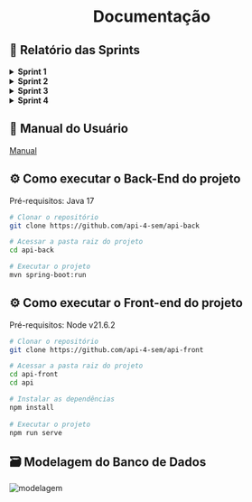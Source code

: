 <h1 align="center"> Documentação </h1>

## :page_facing_up: Relatório das Sprints

<details>  
<summary><b> Sprint 1 </b></summary>
<br>
 
## :dart: Objetivo da Sprint

Desenvolver as funcionalidades essenciais para o acompanhamento do progresso dos parceiros, incluindo a criação de um menu de navegação, a visualização de informações sobre parceiros em um grid, o roteamento para um dashboard de acompanhamento de progresso e a implementação de um modal para visualização detalhada do progresso por trilha, além de conseguir visualizar as habilidades que não foram adquiridas ainda pelo parceiro.

## :pencil: User Stories (Detalhadas)

### :rocket: Desenvolvimento da Tela de Acompanhamento de Informações sobre Progresso de Parceiros

![acompanhamento-de-parceiros](https://github.com/api-4-sem/api/assets/111617208/33c5dbad-f06b-4710-a8ee-50ffe2469b05)

### :white_check_mark: Critérios de Aceitação:
### - Implementação do Menu de Navegação:
- Deve ser desenvolvido um menu de navegação intuitivo no sistema, com o objetivo de facilitar a transição fluida entre diferentes telas e funcionalidades disponíveis, promovendo uma experiência de usuário mais eficiente e amigável.
### - Visualização de Informações dos Parceiros em um Grid:
- A tela de acompanhamento das informações sobre os parceiros deve apresentar um grid organizado de maneira clara e concisa, exibindo detalhes relevantes sobre cada parceiro, tais como nome e progresso. Essa visualização estruturada permitirá uma análise rápida e abrangente dos dados.
### - Roteamento para o Dashboard de Acompanhamento de Progresso:
- Será estabelecido um sistema de roteamento que possibilitará aos usuários acessarem de forma direta e intuitiva um dashboard detalhado para acompanhar o progresso dos parceiros. Neste dashboard, serão apresentadas informações detalhadas sobre o progresso individual de cada parceiro, incluindo suas habilidades adquiridas.
### - Implementação de Modal para Acompanhamento de Progresso:
- Será desenvolvido um modal dedicado ao acompanhamento do progresso dos parceiros, fornecendo uma interface interativa para visualizar informações cruciais, como o nome da trilha e o progresso atual em cada uma delas. Esse modal oferecerá uma experiência de acompanhamento mais detalhada e personalizada.
### - Adição de Filtros para Busca Específica de Parceiros:
- A tela de acompanhamento das informações sobre os parceiros será aprimorada com a inclusão de filtros que permitirão aos usuários realizar buscas específicas por determinados parceiros. Esses filtros proporcionarão uma maneira eficaz de localizar e analisar dados relevantes, tornando a navegação mais ágil e eficiente.

### :rocket: Desenvolvimento do Dashboard para Visualização do Progresso dos Colaboradores

![visualizacao-de-dados](https://github.com/api-4-sem/api/assets/111617208/577c642b-c645-41bb-a261-49be71e39dff)

### :white_check_mark: Critérios de Aceitação:
### - Criação do Dashboard:
- Deve ser concebido um dashboard intuitivo que possibilite a visualização clara e compreensível do progresso dos colaboradores em suas trilhas.
### - Implementação de Filtro para Visualização de Múltiplos Parceiros:
- O dashboard deverá conter um filtro que permita a visualização simultânea da situação de mais de um parceiro, facilitando a comparação e análise dos dados.
### - Facilidade de Localização do Dashboard:
- Deverá ser assegurada uma localização fácil e evidente do dashboard dentro do sistema, garantindo que os usuários possam acessá-lo rapidamente quando necessário.

### :rocket: Implementação de Filtros e Ordenação de Dados no Sistema

### :white_check_mark: Critérios de Aceitação:
### - Desenvolvimento de Funcionalidades de Filtros e Ordenação:
- Será adicionada ao sistema a funcionalidade de filtros, permitindo a ordenação dos dados de acordo com diferentes critérios, o que facilitará a análise e visualização das informações.
### - Visualização Clara e Organizada dos Dados Ordenados:
- Junto com os filtros, será implementada uma interface que garanta a visualização clara e organizada dos dados ordenados, assegurando uma análise eficiente das informações.

### :rocket: Implementação de Mecanismo de Email para Feedback e Acompanhamento de Trilhas

### :white_check_mark: Critérios de Aceitação:
### - Desenvolvimento do Mecanismo de Email para Coleta de Feedback:
- Será implementado um mecanismo de envio de email para coletar feedback dos parceiros sobre as trilhas e seu progresso.
### - Acompanhamento de Trilhas e Verificação de Necessidades:
- Será desenvolvido um sistema para acompanhar as trilhas e verificar as necessidades dos parceiros com base no progresso alcançado.
### - Validação das Trilhas Concluídas:
- Serão realizadas validações para verificar a validade das trilhas já concluídas e determinar se há necessidade de renovação, com a disponibilização de um painel com visualização de informações relevantes sobre esse processo.

### :rocket: Desenvolvimento da Visualização de Lacunas de Habilidades

![lacunas-de-habilidades](https://github.com/api-4-sem/api/assets/111617208/ad4c25ca-dcb2-4db2-9209-7096aa40808d)

### :white_check_mark: Critérios de Aceitação:
### - Criação da Visualização de Lacunas de Habilidades:
- Será desenvolvida uma visualização que permita medir as habilidades não adquiridas pelos usuários, destacando as lacunas existentes.
### - Implementação de Tabela para Concentração de Informações:
- Para concentrar as informações sobre as lacunas de habilidades, será criada uma tabela com legendas para acompanhar o progresso dos usuários.
### - Exibição de Informações Relevantes:
- As informações exibidas devem incluir o progresso do usuário e a trilha correspondente, permitindo identificar as faltas de habilidades com base nessas informações.

## :chart_with_upwards_trend: Burndown
![burndown-sprint1](https://github.com/api-4-sem/api/assets/111617208/0d40ceed-05de-46b9-b493-aebfcb4cc622)

</details>

<details>  
<summary><b> Sprint 2 </b></summary>
<br>

## :dart: Objetivo da Sprint

Desenvolver funcionalidades essenciais visando aprimorar o sistema, abrangendo desde o cadastro de novos parceiros até a extração de relatórios, implementação de formulários de avaliação de parceiros e a gestão completa das configurações de notificações.

## :pencil: User Stories (Detalhadas)

### :rocket: Desenvolvimento da Funcionalidade de Cadastro de Novos Parceiros

![cadastro](https://github.com/api-4-sem/api/assets/111617208/c0b0a160-3596-4155-b8ba-b80c3cf6c31d)

### :white_check_mark: Critérios de Aceitação:
### - Criação de Seção no Menu de Navegação:
- Deve ser criada uma nova seção no menu de navegação do sistema dedicada ao cadastro de novos parceiros, proporcionando aos usuários um acesso direto e fácil à tela de cadastro.
### - Visualização de Dados em Formato de Grid:
- Os parceiros cadastrados devem ser apresentados em um formato de grid que permita uma visualização organizada e rápida, possibilitando aos usuários identificar e analisar os dados de maneira eficiente.
### - Opção de Inativar Parceiros Concluídos:
- Será implementada uma funcionalidade que permita aos usuários inativarem parceiros que tenham concluído sua trilha, garantindo que a lista de parceiros permaneça atualizada e organizada.
### - Funcionalidade Extra: Visualização de Parceiros Matriculados em Trilhas Ativas:
- Além disso, será desenvolvida uma funcionalidade adicional para visualizar em quais trilhas os parceiros estão matriculados, destacando suas trilhas ativas e fornecendo uma visão abrangente do seu progresso.

### :rocket: Implementação da Funcionalidade de Extração de Relatórios

### :white_check_mark: Critérios de Aceitação:
### - Adição de Tela para Extração de Relatórios:
- Será incluída uma nova tela onde os usuários poderão extrair relatórios abrangentes sobre trilhas, parceiros-colaboradores, expertise e outras informações relevantes.
### - Filtragem de Informações para Evitar Dados Incorretos:
- As informações serão filtradas adequadamente para garantir que os relatórios gerados sejam precisos e consistentes, evitando dados inconsistentes ou incorretos.
### - Integração de Dados Respeitando Regras de Negócio:
- A integração dos dados no relatório será feita de acordo com as regras de negócio do sistema, garantindo a consistência e a integridade dos dados importados.

### :rocket: Desenvolvimento do Formulário de Avaliação de Parceiros

![avaliacao](https://github.com/api-4-sem/api/assets/111617208/1093eeb4-bd80-4688-ac0a-7a11f4f6b6bd)

### :white_check_mark: Critérios de Aceitação:
### - Adição de Seção no Menu de Roteamento:
- Deve ser criada uma nova seção no menu de roteamento para acessar a tela do formulário de avaliação de parceiros, garantindo uma navegação fluida e intuitiva para os usuários.
### - Visualização em Grid dos Feedbacks Recebidos:
- Será implementado um grid para visualizar os feedbacks recebidos dos parceiros, permitindo uma análise detalhada das avaliações e fornecendo insights valiosos para o aprimoramento contínuo.
### - Estabelecimento de Critérios de Pontuação:
- Com base nos feedbacks recebidos, serão estabelecidos critérios de pontuação variando de 0 a 10, possibilitando a definição de métricas claras para avaliar o desempenho dos parceiros.

### :rocket: Desenvolvimento da Funcionalidade de Gestão de Configurações de Notificações

![notificacao](https://github.com/api-4-sem/api/assets/111617208/d3b8389f-43e2-4307-950e-8916d7176390)

### :white_check_mark: Critérios de Aceitação:
### - Adição de Tela para Gestão de Configurações de Notificações:
- Será adicionada uma nova tela onde os usuários poderão configurar a frequência e os tipos de alertas que desejam receber, proporcionando uma experiência personalizada.
### - Utilização de Grid para Configuração:
- Um grid será implementado para configurar a frequência dos alertas e os tipos de notificações desejadas, garantindo uma gestão eficiente e organizada das configurações de notificação.

## :chart_with_upwards_trend: Burndown
![burndown-sprint2](https://github.com/api-4-sem/api/assets/111617208/7af343dc-9a79-4db7-95ae-9822f3a6604f)

</details>

<details>  
<summary><b> Sprint 3 </b></summary>
<br>

## :dart: Objetivo da Sprint

Desenvolvimento de funcionalidades como preparativo para implementação de dashboards.

## :pencil: User Stories (Detalhadas)

### :rocket: Dashboard Geral do Sistema

Desenvolver um painel (dashboard) dedicado à visualização abrangente de todos os parceiros registrados no sistema. Esse painel fornecerá uma visão geral do número total de parceiros, bem como informações detalhadas sobre suas atividades e progresso em relação às expertises e trilhas disponíveis.

### :white_check_mark: Critérios de Aceitação:

### -Visualização do Número de Parceiros:
- O painel exibirá de forma proeminente o número total de parceiros registrados no sistema, proporcionando aos usuários uma compreensão imediata do tamanho da rede de parceiros.
### - Detalhes de Expertises Concluídas:
- Para cada parceiro listado, o painel mostrará o número de expertises já concluídas
### - Número de Colaboradores Matriculados em Trilhas:
- Além disso, o painel apresentará o número de colaboradores de cada parceiro matriculados em trilhas específicas, fornecendo insights sobre a participação e o envolvimento da equipe de cada parceiro nas atividades de capacitação oferecidas pelo sistema como um rankeamento com base em suas avaliações.
### - Acesso Fácil e Intuitivo:
- Os usuários poderão acessar o painel de visualização de parceiros de forma fácil e intuitiva, através de um botão ou link claramente identificado na interface do sistema, garantindo uma experiência de usuário fluida e sem complicações.
### - Opções de Personalização:
- O sistema oferecerá opções de personalização da visualização do dashboard, permitindo que os usuários configurem as informações exibidas de acordo com suas preferências e necessidades específicas. Isso pode incluir a capacidade de ajustar os filtros, selecionar métricas específicas para exibição e personalizar o layout do painel.

### :rocket: Análise Geográfica de Parceiros

Desenvolver um mapa interativo que destaque as regiões geográficas com maior concentração de parceiros. Este mapa será uma ferramenta valiosa para os administradores e gestores visualizarem de forma rápida e intuitiva onde estão localizados os principais  parceiros.

### :white_check_mark: Critérios de Aceitação:

### - Visualização de Dados Geográficos:
- O mapa deverá exibir as fronteiras geográficas relevantes, como países, estados ou regiões, dependendo do nível de detalhe desejado.
### - Marcação de Parceiros:
- Cada parceiro será representado por um marcador no mapa, indicando sua localização geográfica precisa. Os marcadores podem ser diferenciados por cores ou ícones para representar diferentes tipos de parceiros ou níveis de atividade.
### - Agregação de Dados:
- O sistema deve ser capaz de agrupar os parceiros próximos em clusters para evitar a poluição visual do mapa e facilitar a identificação das áreas com maior densidade de parceiros.
### - Interatividade:
- Os usuários devem poder interagir com o mapa, clicando nos marcadores para obter informações detalhadas sobre cada parceiro, como nome, número de expertises concluídas, número de colaboradores, etc.
### - Filtros e Opções de Visualização:
- Deve ser possível aplicar filtros ao mapa para visualizar apenas os parceiros que atendam a determinados critérios, como prazo de certificação, ou progresso em trilha. Além disso, o mapa deve oferecer opções de visualização, como alterar o tipo de mapa  e ajustar o nível de zoom.

## :chart_with_upwards_trend: Burndown
![burndown-sprint3](https://github.com/api-4-sem/api/assets/111617208/e0752b42-b37c-407d-9e43-deacbcf1baa5)

</details>

<details>  
<summary><b> Sprint 4 </b></summary>
<br>

## :dart: Objetivo da Sprint
Desenvolvimento de funcionalidades essenciais para a melhoria da gestão de parceiros e a implementação de alertas e procedimentos de apoio.

## 📝 User Stories (Detalhadas)

### 🚀 Desenvolvimento de Funcionalidade Envolvendo Lista de Parceiros que Não Concluíram Todas as Expertises
Desenvolver um painel (dashboard) dedicado à identificação e monitoramento dos parceiros que não concluíram todas as expertises necessárias. Esse painel ajudará a destacar os parceiros em situação de não conformidade, fornecendo alertas visuais para chamar a atenção dos administradores e gestores.

### ✅ Critérios de Aceitação:
### - Identificação de Parceiros Não Conformes:
  O painel destacará visualmente os parceiros que não concluíram todas as expertises pré-requisitadas, permitindo uma identificação rápida e fácil dos casos de não conformidade.
### - Indicadores de Alerta Visual:
  Os parceiros em situação de não conformidade serão destacados em um tom de cor distintivo, como vermelho, para chamar a atenção dos administradores e gestores para a necessidade de ação imediata.
### - Detalhes de Expertises Pendentes:
  Para cada parceiro em situação de não conformidade, o painel fornecerá detalhes sobre as expertises que ainda precisam ser concluídas.
### - Mecanismo de Alerta: 
  Será implementado um mecanismo de alerta para notificar os administradores e gestores sobre os casos de não conformidade.
### - Acesso Fácil e Intuitivo: 
  Os usuários poderão acessar o painel de alerta para parceiros de forma fácil e intuitiva, através de um botão ou link claramente identificado na interface do sistema.

### 🚀 Envio de Alertas para Trilhas Próximas ao Vencimento
Desenvolver uma funcionalidade que envia alertas para os administradores e gestores sobre trilhas de treinamento próximas ao vencimento. Isso garantirá que as ações necessárias sejam tomadas antes que os prazos expirem.

### ✅ Critérios de Aceitação:
### - Detecção de Trilhas Próximas ao Vencimento: 
  O sistema identificará automaticamente as trilhas de treinamento que estão próximas ao prazo de vencimento.
### - Envio de Alertas Automáticos: 
  Alertas serão enviados automaticamente aos administradores e gestores através de notificações no sistema, e-mails  conforme configurado.
### - Personalização de Alertas: 
  Os usuários poderão personalizar a frequência e o formato dos alertas para se adequarem às suas necessidades.
### - Resumo de Trilhas:
  Os alertas incluirão um resumo das trilhas próximas ao vencimento, destacando os parceiros e colaboradores envolvidos.

### 🚀 Envio de Alertas por Procedimento Fora do Padrão 
Desenvolver uma funcionalidade que envia alertas quando procedimentos fora do padrão são detectados na conclusão de uma trilha de treinamento ou no credenciamento de um novo parceiro. Isso ajudará a manter a conformidade e a qualidade dos processos.

### ✅ Critérios de Aceitação:
### - Detecção de Procedimentos Fora do Padrão: 
  O sistema identificará automaticamente quando procedimentos fora do padrão são realizados durante a conclusão de uma trilha ou na submissao de um um novo parceiro.
### - Envio de Alertas Imediatos: 
  Alertas visuais serão enviados imediatamente aos administradores e gestores, permitindo uma ação rápida para corrigir qualquer irregularidade.
### - Detalhamento dos Procedimentos: 
  Os alertas incluirão detalhes específicos sobre os procedimentos fora do padrão detectados, ajudando na análise e instrucao para correção dos mesmos por parte do usuario.
### - Histórico de Alertas: 
  O sistema manterá um histórico dos alertas enviados, permitindo uma análise retrospectiva e a identificação de padrões de não conformidade.

### 🚀 Procedimentos de Backup
Desenvolver e implementar procedimentos robustos de backup para garantir a segurança e a integridade dos dados do sistema.

### ✅ Critérios de Aceitação:
### - Automação de Backups: 
  Os backups serão automatizados, ocorrendo em intervalos regulares para garantir a proteção contínua dos dados.
### - Verificação de Integridade: 
  O sistema realizará verificações regulares de integridade dos backups para assegurar que os dados podem ser restaurados sem corrupção.
### - Armazenamento Seguro: 
  Os backups serão armazenados em locais seguros e redundantes para proteger contra perda de dados.
### - Restaurabilidade: 
  Testes regulares de restauração serão conduzidos para garantir que os dados possam ser recuperados de forma rápida e eficiente em caso de necessidade.
### - Notificações de Backup: 
  Alertas serão enviados aos administradores confirmando a conclusão bem-sucedida de cada processo de backup.

### 🚀 Oferecimento de Recursos de Apoio
Desenvolver uma seção dedicada a recursos de apoio dentro do sistema, fornecendo aos usuários acesso fácil a materiais de suporte e ajuda.

### ✅ Critérios de Aceitação:
### - Central de Recursos:
  O sistema terá uma central de recursos onde os usuários poderão acessar guias, tutoriais e outros materiais de suporte.
### - Acesso Intuitivo: 
  A central de recursos será acessível através de um botão ou link claramente identificado na interface do sistema.
### - Atualização Regular: 
  Os recursos de apoio serão revisados e atualizados regularmente para garantir que as informações fornecidas sejam precisas e relevantes.
### - Feedback dos Usuários: 
  Os usuários poderão fornecer feedback sobre os recursos de apoio, ajudando a melhorar continuamente a qualidade e a utilidade dos materiais disponíveis.

</details>

## :open_book: Manual do Usuário
[Manual](https://github.com/api-4-sem/api/blob/main/doc/manual.pdf)

## :gear: Como executar o Back-End do projeto

Pré-requisitos: Java 17

```bash
# Clonar o repositório
git clone https://github.com/api-4-sem/api-back

# Acessar a pasta raiz do projeto
cd api-back

# Executar o projeto
mvn spring-boot:run
```

## :gear: Como executar o Front-end do projeto

Pré-requisitos: Node v21.6.2

```bash
# Clonar o repositório
git clone https://github.com/api-4-sem/api-front

# Acessar a pasta raiz do projeto
cd api-front
cd api

# Instalar as dependências
npm install
 
# Executar o projeto
npm run serve
```

## :card_file_box: Modelagem do Banco de Dados
![modelagem](https://github.com/api-4-sem/api/assets/111617208/fcf9de96-bcfe-4be8-bbc3-a2775e235645)


